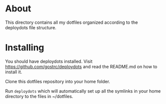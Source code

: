 About
=====
This directory contains all my dotfiles organized according to the deploydots file structure.

Installing
==========
You should have deploydots installed.
Visit https://github.com/gostrc/deploydots and read the README.md on how to install it.

Clone this dotfiles repository into your home folder.

Run ```deploydots``` which will automatically set up all the symlinks in your home directory to the files in ~/dotfiles.
